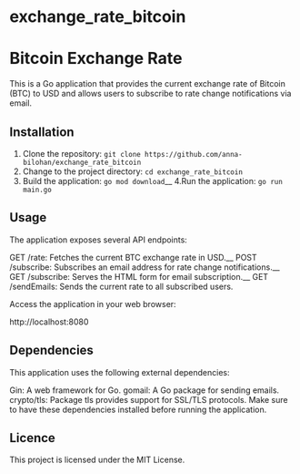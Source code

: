 # exchange_rate_bitcoin


# Bitcoin Exchange Rate

This is a Go application that provides the current exchange rate of Bitcoin (BTC) to USD and allows users to subscribe to rate change notifications via email.

## Installation

1. Clone the repository:
```git clone https://github.com/anna-bilohan/exchange_rate_bitcoin```
2. Change to the project directory:
 ```cd exchange_rate_bitcoin```
3. Build the application:
```go mod download```__
4.Run the application:
```go run main.go```

## Usage
The application exposes several API endpoints:

GET /rate: Fetches the current BTC exchange rate in USD.__
POST /subscribe: Subscribes an email address for rate change notifications.__
GET /subscribe: Serves the HTML form for email subscription.__
GET /sendEmails: Sends the current rate to all subscribed users.

Access the application in your web browser:

http://localhost:8080

## Dependencies
This application uses the following external dependencies:

Gin: A web framework for Go.
gomail: A Go package for sending emails.
crypto/tls: Package tls provides support for SSL/TLS protocols.
Make sure to have these dependencies installed before running the application.

## Licence
This project is licensed under the MIT License.
